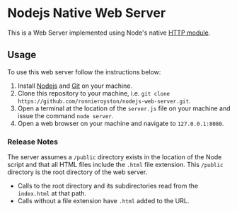 # Nodejs Native Web Server

This is a Web Server implemented using Node's native [HTTP module](https://nodejs.org/api/http.html).

## Usage

To use this web server follow the instructions below:

1. Install [Nodejs](https://nodejs.org/en) and [Git](https://git-scm.com/) on your machine.
2. Clone this repository to your machine, i.e. `git clone https://github.com/ronnieroyston/nodejs-web-server.git`.
2. Open a terminal at the location of the `server.js` file on your machine and issue the command `node server`.
4. Open a web browser on your machine and navigate to `127.0.0.1:8080`.

### Release Notes

The server assumes a `/public` directory exists in the location of the Node script and that all HTML files include the `.html` file extension. This `/public` directory is the root directory of the web server.

 - Calls to the root directory and its subdirectories read from the `index.html` at that path.
 - Calls without a file extension have `.html` added to the URL.

